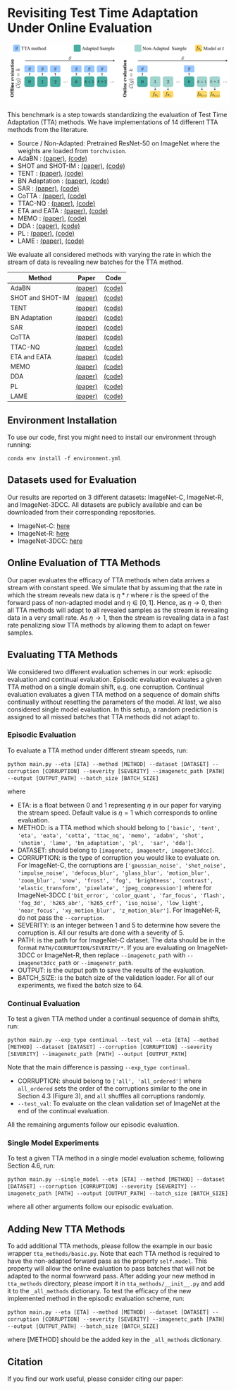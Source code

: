 <!-- # Online_Test_Time_Adaptation -->
# Revisiting Test Time Adaptation Under Online Evaluation

![plot](./pipeline.png)

This benchmark is a step towards standardizing the evaluation of Test Time Adaptation (TTA) methods. We have implementations of 14 different TTA methods from the literature. 

- Source / Non-Adapted: Pretrained ResNet-50 on ImageNet where the weights are loaded from `torchvision`. 
- AdaBN : [(paper)](https://arxiv.org/abs/1603.04779), [(code)](https://github.com/erlendd/ddan)
- SHOT and SHOT-IM : [(paper)](https://arxiv.org/abs/2002.08546), [(code)](https://github.com/fiveai/LAME/blob/master/src/adaptation/shot.py)
- TENT :  [(paper)](https://openreview.net/pdf?id=uXl3bZLkr3c), [(code)](https://github.com/DequanWang/tent)
- BN Adaptation : [(paper)](https://arxiv.org/pdf/2006.16971v1.pdf), [(code)](https://github.com/bethgelab/robustness/tree/main/examples/batchnorm)
- SAR :  [(paper)](https://openreview.net/forum?id=g2YraF75Tj), [(code)](https://github.com/mr-eggplant/SAR)
- CoTTA : [(paper)](https://arxiv.org/abs/2203.13591), [(code)](https://github.com/qinenergy/cotta)
- TTAC-NQ : [(paper)](https://openreview.net/forum?id=g2YraF75Tj), [(code)](https://github.com/Gorilla-Lab-SCUT/TTAC)
- ETA and EATA : [(paper)](https://arxiv.org/abs/2204.02610), [(code)](https://github.com/mr-eggplant/EATA) 
- MEMO :  [(paper)](https://arxiv.org/abs/2110.09506), [(code)](https://github.com/zhangmarvin/memo)
- DDA : [(paper)](https://arxiv.org/abs/2207.03442), [(code)](https://github.com/shiyegao/DDA)
- PL : [(paper)](https://www.researchgate.net/publication/280581078_Pseudo-Label_The_Simple_and_Efficient_Semi-Supervised_Learning_Method_for_Deep_Neural_Networks), [(code)](https://github.com/fiveai/LAME/blob/master/src/adaptation/pseudo_label.py)
- LAME :  [(paper)](https://openaccess.thecvf.com/content/CVPR2022/papers/Boudiaf_Parameter-Free_Online_Test-Time_Adaptation_CVPR_2022_paper.pdf), [(code)](https://github.com/fiveai/LAME)

We evaluate all considered methods with varying the rate in which the stream of data is revealing new batches for the TTA method.

|Method |Paper| Code|
|------|-------|------|
|AdaBN|[(paper)](https://arxiv.org/abs/1603.04779)|[(code)](https://github.com/erlendd/ddan)|
|SHOT and SHOT-IM|[(paper)](https://arxiv.org/abs/2002.08546)|[(code)](https://github.com/fiveai/LAME/blob/master/src/adaptation/shot.py)|
|TENT| [(paper)](https://openreview.net/pdf?id=uXl3bZLkr3c)|[(code)](https://github.com/DequanWang/tent)|
|BN Adaptation|[(paper)](https://arxiv.org/pdf/2006.16971v1.pdf)|[(code)](https://github.com/bethgelab/robustness/tree/main/examples/batchnorm)|
|SAR| [(paper)](https://openreview.net/forum?id=g2YraF75Tj)|[(code)](https://github.com/mr-eggplant/SAR)|
|CoTTA|[(paper)](https://arxiv.org/abs/2203.13591)|[(code)](https://github.com/qinenergy/cotta)|
|TTAC-NQ|[(paper)](https://openreview.net/forum?id=g2YraF75Tj)|[(code)](https://github.com/Gorilla-Lab-SCUT/TTAC)|
|ETA and EATA|[(paper)](https://arxiv.org/abs/2204.02610)|[(code)](https://github.com/mr-eggplant/EATA) |
|MEMO| [(paper)](https://arxiv.org/abs/2110.09506)|[(code)](https://github.com/zhangmarvin/memo)|
|DDA|[(paper)](https://arxiv.org/abs/2207.03442)|[(code)](https://github.com/shiyegao/DDA)|
|PL|[(paper)](https://www.researchgate.net/publication/280581078_Pseudo-Label_The_Simple_and_Efficient_Semi-Supervised_Learning_Method_for_Deep_Neural_Networks)|[(code)](https://github.com/fiveai/LAME/blob/master/src/adaptation/pseudo_label.py)|
|LAME| [(paper)](https://openaccess.thecvf.com/content/CVPR2022/papers/Boudiaf_Parameter-Free_Online_Test-Time_Adaptation_CVPR_2022_paper.pdf)|[(code)](https://github.com/fiveai/LAME)|

## Environment Installation
To use our code, first you might need to install our environment through running:

```
conda env install -f environment.yml
```

## Datasets used for Evaluation
Our results are reported on 3 different datasets: ImageNet-C, ImageNet-R, and ImageNet-3DCC. 
All datasets are publicly available and can be downloaded from their corresponding repositories. 
- ImageNet-C: [here](https://github.com/hendrycks/robustness)
- ImageNet-R: [here](https://github.com/hendrycks/imagenet-r)
- ImageNet-3DCC: [here](https://github.com/EPFL-VILAB/3DCommonCorruptions)

## Online Evaluation of TTA Methods
Our paper evaluates the efficacy of TTA methods when data arrives a stream with constant speed.
We simulate that by assuming that the rate in which the stream reveals new data is $\eta * r$ where $r$ is the speed of the forward pass of non-adapted model and $\eta \in [0, 1]$. Hence, as $\eta \rightarrow 0$, then all TTA methods will adapt to all revealed samples as the stream is revealing data in a very small rate.
As $\eta \rightarrow 1$, then the stream is revealing data in a fast rate penalizing slow TTA methods by allowing them to adapt on fewer samples.

## Evaluating TTA Methods
We considered two different evaluation schemes in our work: episodic evaluation and continual evaluation.
Episodic evaluation evaluates a given TTA method on a single domain shift, e.g. one corruption. 
Continual evaluation evaluates a given TTA method on a sequence of domain shifts continually without resetting the parameters of the model.
At last, we also considered single model evaluation. In this setup, a random prediction is assigned to all missed batches that TTA methods did not adapt to.

### Episodic Evaluation
To evaluate a TTA method under different stream speeds, run:
```
python main.py --eta [ETA] --method [METHOD] --dataset [DATASET] --corruption [CORRUPTION] --severity [SEVERITY] --imagenetc_path [PATH] --output [OUTPUT_PATH] --batch_size [BATCH_SIZE]
```
where
- ETA: is a float between 0 and 1 representing $\eta$ in our paper for varying the stream speed. Default value is $\eta = 1$ which corresponds to online evaluation.
- METHOD: is a TTA method which should belong to `['basic', 'tent', 'eta', 'eata', 'cotta', 'ttac_nq', 'memo', 'adabn', 'shot', 'shotim', 'lame', 'bn_adaptation', 'pl',  'sar', 'dda']`.
- DATASET: should belong to `[imagenetc, imagenetr, imagenet3dcc]`.
- CORRUPTION: is the type of corruption you would like to evaluate on. For ImageNet-C, the corruptions are `['gaussian_noise', 'shot_noise', 'impulse_noise', 'defocus_blur', 'glass_blur', 'motion_blur', 'zoom_blur', 'snow', 'frost', 'fog', 'brightness', 'contrast', 'elastic_transform', 'pixelate', 'jpeg_compression']` where for ImageNet-3DCC `['bit_error', 'color_quant', 'far_focus', 'flash', 'fog_3d', 'h265_abr', 'h265_crf', 'iso_noise', 'low_light', 'near_focus', 'xy_motion_blur', 'z_motion_blur']`. For ImageNet-R, do not pass the `--corruption`.
- SEVERITY: is an integer between 1 and 5 to determine how severe the corruption is. All our results are done with a severity of 5.
- PATH: is the path for for ImageNet-C dataset. The data should be in the format `PATH/COURRUPTION/SEVERITY/*`. If you are evaluating on ImageNet-3DCC or ImageNet-R, then replace `--imagenetc_path` with `--imagenet3dcc_path` or `--imagenetr_path`.
- OUTPUT: is the output path to save the results of the evaluation.
- BATCH_SIZE: is the batch size of the validation loader. For all of our experiments, we fixed the batch size to 64. 


### Continual Evaluation
To test a given TTA method under a continual sequence of domain shifts, run:
```
python main.py --exp_type continual --test_val --eta [ETA] --method [METHOD] --dataset [DATASET] --corruption [CORRUPTION] --severity [SEVERITY] --imagenetc_path [PATH] --output [OUTPUT_PATH]
```
Note that the main difference is passing `--exp_type continual`. 
- CORRUPTION: should belong to `['all', 'all_ordered']` where `all_ordered` sets the order of the corruptions similar to the one in Section 4.3 (Figure 3), and `all` shuffles all corruptions randomly. 
- `--test_val`: To evaluate on the clean validation set of ImageNet at the end of the continual evaluation.

All the remaining arguments follow our episodic evaluation.

### Single Model Experiments
To test a given TTA method in a single model evaluation scheme, following Section 4.6, run:
```
python main.py --single_model --eta [ETA] --method [METHOD] --dataset [DATASET] --corruption [CORRUPTION] --severity [SEVERITY] --imagenetc_path [PATH] --output [OUTPUT_PATH] --batch_size [BATCH_SIZE]
```
where all other arguments follow our episodic evaluation.

## Adding New TTA Methods
To add additional TTA methods, please follow the example in our basic wrapper `tta_methods/basic.py`. Note that each TTA method is required to have the non-adapted forward pass as the property `self.model`. This property will allow the online evaluation to pass batches that will not be adapted to the normal fowrward pass.
After adding your new method in `tta_methods` directory, please import it in `tta_methods/__init__.py` and add it to the `_all_methods` dictionary.
To test the efficacy of the new implemented method in the episodic evaluation scheme, run:
```
python main.py --eta [ETA] --method [METHOD] --dataset [DATASET] --corruption [CORRUPTION] --severity [SEVERITY] --imagenetc_path [PATH] --output [OUTPUT_PATH] --batch_size [BATCH_SIZE]
```
where [METHOD] should be the added key in the `_all_methods` dictionary.

## Citation
If you find our work useful, please consider citing our paper:




